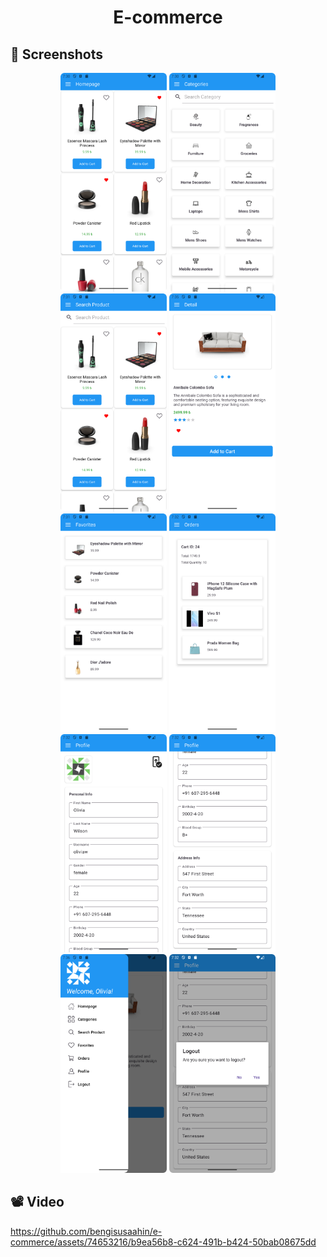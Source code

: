# <p align="center"> E-commerce </p>

## 📸 Screenshots
<p align="center">
  <img src="https://github.com/bengisusaahin/e-commerce/blob/main/Screenshots/Screenshot_homepage.png" width="170" height="auto"/>
  <img src="https://github.com/bengisusaahin/e-commerce/blob/main/Screenshots/Screenshot_categories.png" width="170" height="auto"/>
  <img src="https://github.com/bengisusaahin/e-commerce/blob/main/Screenshots/Screenshot_searchProducts.png" width="170" height="auto"/>
  <img src="https://github.com/bengisusaahin/e-commerce/blob/main/Screenshots/Screenshot_detailPage.png" width="170" height="auto"/>
  <img src="https://github.com/bengisusaahin/e-commerce/blob/main/Screenshots/Screenshot_favorites.png" width="170" height="auto"/>
  <img src="https://github.com/bengisusaahin/e-commerce/blob/main/Screenshots/Screenshot_orders.png" width="170" height="auto"/>
  <img src="https://github.com/bengisusaahin/e-commerce/blob/main/Screenshots/Screenshot_profilePersonal.png" width="170" height="auto"/>
  <img src="https://github.com/bengisusaahin/e-commerce/blob/main/Screenshots/Screenshot_profileAddress.png" width="170" height="auto"/>
  <img src="https://github.com/bengisusaahin/e-commerce/blob/main/Screenshots/Screenshot_drawerLayout.png" width="170" height="auto"/>
  <img src="https://github.com/bengisusaahin/e-commerce/blob/main/Screenshots/Screenshot_logoutAlert.png" width="170" height="auto"/>
</p>
  
## 📽 Video 

https://github.com/bengisusaahin/e-commerce/assets/74653216/b9ea56b8-c624-491b-b424-50bab08675dd
